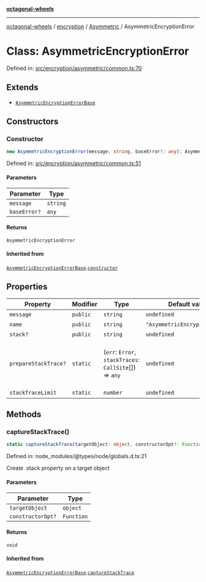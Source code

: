 [**octagonal-wheels**](../../../README.md)

***

[octagonal-wheels](../../../modules.md) / [encryption](../../README.md) / [Asymmetric](../README.md) / AsymmetricEncryptionError

# Class: AsymmetricEncryptionError

Defined in: [src/encryption/asymmetric/common.ts:70](https://github.com/vrtmrz/octagonal-wheels/blob/main/src/encryption/asymmetric/common.ts#L70)

## Extends

- [`AsymmetricEncryptionErrorBase`](../AsymmetricEncryptionErrorBase/README.md)

## Constructors

### Constructor

```ts
new AsymmetricEncryptionError(message: string, baseError?: any): AsymmetricEncryptionError;
```

Defined in: [src/encryption/asymmetric/common.ts:51](https://github.com/vrtmrz/octagonal-wheels/blob/main/src/encryption/asymmetric/common.ts#L51)

#### Parameters

| Parameter | Type |
| ------ | ------ |
| `message` | `string` |
| `baseError?` | `any` |

#### Returns

`AsymmetricEncryptionError`

#### Inherited from

[`AsymmetricEncryptionErrorBase`](../AsymmetricEncryptionErrorBase/README.md).[`constructor`](../AsymmetricEncryptionErrorBase/README.md#constructor)

## Properties

| Property | Modifier | Type | Default value | Description | Overrides | Inherited from | Defined in |
| ------ | ------ | ------ | ------ | ------ | ------ | ------ | ------ |
| <a id="message"></a> `message` | `public` | `string` | `undefined` | - | - | [`AsymmetricEncryptionErrorBase`](../AsymmetricEncryptionErrorBase/README.md).[`message`](../AsymmetricEncryptionErrorBase/README.md#message) | node\_modules/typescript/lib/lib.es5.d.ts:1077 |
| <a id="name"></a> `name` | `public` | `string` | `"AsymmetricEncryptionError"` | - | [`AsymmetricEncryptionErrorBase`](../AsymmetricEncryptionErrorBase/README.md).[`name`](../AsymmetricEncryptionErrorBase/README.md#name) | - | [src/encryption/asymmetric/common.ts:71](https://github.com/vrtmrz/octagonal-wheels/blob/main/src/encryption/asymmetric/common.ts#L71) |
| <a id="stack"></a> `stack?` | `public` | `string` | `undefined` | - | - | [`AsymmetricEncryptionErrorBase`](../AsymmetricEncryptionErrorBase/README.md).[`stack`](../AsymmetricEncryptionErrorBase/README.md#stack) | node\_modules/typescript/lib/lib.es5.d.ts:1078 |
| <a id="preparestacktrace"></a> `prepareStackTrace?` | `static` | (`err`: `Error`, `stackTraces`: `CallSite`[]) => `any` | `undefined` | Optional override for formatting stack traces **See** https://v8.dev/docs/stack-trace-api#customizing-stack-traces | - | [`AsymmetricEncryptionErrorBase`](../AsymmetricEncryptionErrorBase/README.md).[`prepareStackTrace`](../AsymmetricEncryptionErrorBase/README.md#preparestacktrace) | node\_modules/@types/node/globals.d.ts:28 |
| <a id="stacktracelimit"></a> `stackTraceLimit` | `static` | `number` | `undefined` | - | - | [`AsymmetricEncryptionErrorBase`](../AsymmetricEncryptionErrorBase/README.md).[`stackTraceLimit`](../AsymmetricEncryptionErrorBase/README.md#stacktracelimit) | node\_modules/@types/node/globals.d.ts:30 |

## Methods

### captureStackTrace()

```ts
static captureStackTrace(targetObject: object, constructorOpt?: Function): void;
```

Defined in: node\_modules/@types/node/globals.d.ts:21

Create .stack property on a target object

#### Parameters

| Parameter | Type |
| ------ | ------ |
| `targetObject` | `object` |
| `constructorOpt?` | `Function` |

#### Returns

`void`

#### Inherited from

[`AsymmetricEncryptionErrorBase`](../AsymmetricEncryptionErrorBase/README.md).[`captureStackTrace`](../AsymmetricEncryptionErrorBase/README.md#capturestacktrace)
